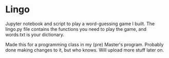 # Lingo
Jupyter notebook and script to play a word-guessing game I built.  The lingo.py file contains the functions you need to play the game, and words.txt is your dictionary.  

Made this for a programming class in my (pre) Master's program.  Probably done making changes to it, but who knows. Will upload more stuff later on.
